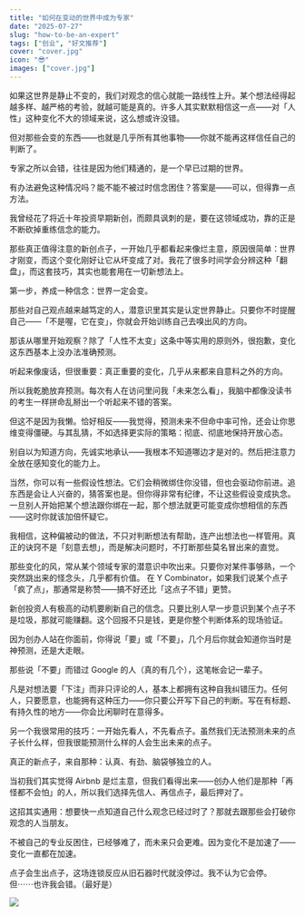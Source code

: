 ```yaml
---
title: "如何在变动的世界中成为专家"
date: "2025-07-27"
slug: "how-to-be-an-expert"
tags: ["创业", "好文推荐"]
cover: "cover.jpg"
icon: "😎"
images: ["cover.jpg"]
---
```

如果这世界是静止不变的，我们对观念的信心就能一路线性上升。某个想法经得起越多样、越严格的考验，就越可能是真的。许多人其实默默相信这一点——对「人性」这种变化不大的领域来说，这么想或许没错。



但对那些会变的东西——也就是几乎所有其他事物——你就不能再这样信任自己的判断了。



专家之所以会错，往往是因为他们精通的，是一个早已过期的世界。



有办法避免这种情况吗？能不能不被过时信念困住？答案是——可以，但得靠一点方法。



我曾经花了将近十年投资早期新创，而颇具讽刺的是，要在这领域成功，靠的正是不断砍掉重练信念的能力。



那些真正值得注意的新创点子，一开始几乎都看起来像烂主意，原因很简单：世界才刚变，而这个变化刚好让它从坏变成了对。我花了很多时间学会分辨这种「翻盘」，而这套技巧，其实也能套用在一切新想法上。



第一步，养成一种信念：世界一定会变。



那些对自己观点越来越笃定的人，潜意识里其实是认定世界静止。只要你不时提醒自己——「不是喔，它在变」，你就会开始训练自己去嗅出风的方向。



那该从哪里开始观察？除了「人性不太变」这条中等实用的原则外，很抱歉，变化这东西基本上没办法准确预测。



听起来像废话，但很重要：真正重要的变化，几乎从来都来自意料之外的方向。



所以我乾脆放弃预测。每次有人在访问里问我「未来怎么看」，我脑中都像没读书的考生一样拼命乱掰出一个听起来不错的答案。



但这不是因为我懒。恰好相反——我觉得，预测未来不但命中率可怜，还会让你思维变得僵硬。与其乱猜，不如选择更实际的策略：彻底、彻底地保持开放心态。



别自以为知道方向，先诚实地承认——我根本不知道哪边才是对的。然后把注意力全放在感知变化的能力上。



当然，你可以有一些假设性想法。它们会稍微绑住你没错，但也会驱动你前进。追东西是会让人兴奋的，猜答案也是。但你得非常有纪律，不让这些假设变成执念。
一旦别人开始把某个想法跟你绑在一起，那个想法就更可能变成你想相信的东西——这时你就该加倍怀疑它。



我相信，这种偏被动的做法，不只对判断想法有帮助，连产出想法也一样管用。真正的诀窍不是「刻意去想」，而是解决问题时，不打断那些莫名冒出来的直觉。



那些变化的风，常从某个领域专家的潜意识中吹出来。只要你对某件事够熟，一个突然跳出来的怪念头，几乎都有价值。
在 Y Combinator，如果我们说某个点子「疯了点」，那通常是称赞——搞不好还比「这点子不错」更赞。



新创投资人有极高的动机要刷新自己的信念。只要比别人早一步意识到某个点子不是垃圾，那就可能赚翻。这个回报不只是钱，更是你整个判断体系的现场验证。



因为创办人站在你面前，你得说「要」或「不要」，几个月后你就会知道你当时是神预测，还是大走眼。



那些说「不要」而错过 Google 的人（真的有几个），这笔帐会记一辈子。



凡是对想法要「下注」而非只评论的人，基本上都拥有这种自我纠错压力。任何人，只要愿意，也能拥有这种压力——你只要公开写下自己的判断。写在有标题、有持久性的地方——你会比闲聊时在意得多。



另一个我很常用的技巧：一开始先看人，不先看点子。虽然我们无法预测未来的点子长什么样，但我很能预测什么样的人会生出未来的点子。



真正的新点子，来自那种：认真、有劲、脑袋够独立的人。



当初我们其实觉得 Airbnb 是烂主意，但我们看得出来——创办人他们是那种「再怪都不会怕」的人，所以我们选择先信人、再信点子，最后押对了。



这招其实通用：想要快一点知道自己什么观念已经过时了？那就去跟那些会打破你观念的人当朋友。



不被自己的专业反困住，已经够难了，而未来只会更难。因为变化不是加速了——变化一直都在加速。



点子会生出点子，这场连锁反应从旧石器时代就没停过。我不认为它会停。
但⋯⋯也许我会错。（最好是）




![](https://prod-files-secure.s3.us-west-2.amazonaws.com/112d0858-5090-4d34-a606-b75eb8d65fd2/46476355-9cf3-4e99-9b7a-3531bc426380/1000202064.png?X-Amz-Algorithm=AWS4-HMAC-SHA256&X-Amz-Content-Sha256=UNSIGNED-PAYLOAD&X-Amz-Credential=ASIAZI2LB46663N4QEU4%2F20250913%2Fus-west-2%2Fs3%2Faws4_request&X-Amz-Date=20250913T164304Z&X-Amz-Expires=3600&X-Amz-Security-Token=IQoJb3JpZ2luX2VjENH%2F%2F%2F%2F%2F%2F%2F%2F%2F%2FwEaCXVzLXdlc3QtMiJGMEQCIHqDDGEdxPUDEYJt7cJRUqZvqW%2FPVN5CQ34yQXz7M8%2FpAiBAfQFvBZg9%2FiYK03INZIz58caXR9q2Cn%2BIBfgCMGDLFir%2FAwhKEAAaDDYzNzQyMzE4MzgwNSIMSSumNNyIcP5s7ouXKtwDmhj%2Feu5FjhmdRmju2FsKYjv7Rgcv4TCf25pWieGMGnbhnOPfN4zIRKm2hjrJTvf2uFdb7WrfbfYcMlQZCD4br%2F76U1wGFUOQQBfvlbZ2skRYMxXN%2Bd6ez403mhHiJiswbKtU2K321I4uZb8xpv7VZikY7LvxpJE0a3IuyjwgpkgfwgCQMSMPgxh%2FO9SysGW7JnGzAv%2BWCxklmWEqZhHrr6kWNHUFB1y3%2F2yBSBw4Li3s%2Bdc7vUsYtLyWC53kO1cYjiIs7XRUy7F%2BVWKjvdmu3HBMZVf2PiO2uT7j0x96L82t76t8nzgBi%2BPyPeWtKbVr7f6PyJEanpfiTYE2NljUze0A3loE7wA7x2%2FlpDeYm%2FNZ1xhF0H69QOsp22TPdgK%2Bby5qMlq3y2vapIghXbdy3ipgTVcXtpUSJ4rgP8pn0fd3wod9RYY5mPLvCMD1sJn6qVbPoZ9TZ2gfcEVTIcQiBN7u%2BrioQE%2F9b%2FgZEqKqwR%2BTXitRqzK%2Bg244dWWHMESKiRKF0ejxAjW0PwYYoF3Y5wbTXZ8z5sIcQ0n4%2B2L9jWMTKVIBWfUBBlljU9vxWBO%2Fuxprr69IZyh%2B5KiWh6hMd0WeoIR%2BBp5l%2BHcGaVM917DN9L4DMn%2BtdAzWUHgwoLiWxgY6pgG7HoaDliS9ClCUANd4xrbzfdfxmWzxgftvOhkYp4Z4F4w35kSTq%2BifrgBxPJlts%2F8fj%2FlAB39UEyqn0CpRDLOteJxNe%2B72UlmfEEyS9AvOLiEmlBl7ER59%2BuXtzz3dz4J%2F0IBjGmchrVBanr1v323jupU9BQClOGUJoOLag8Z9%2FHIDcvujDjGWYvXqG2aMxyWr0U2lLNCpINj4%2BQai%2B%2BPs3VLjz0BV&X-Amz-Signature=3a33510e62805f64a42eb00714927c86ad941983cd3a1514929a4b370cb46206&X-Amz-SignedHeaders=host&x-amz-checksum-mode=ENABLED&x-id=GetObject)

